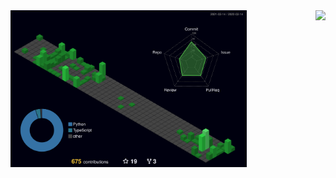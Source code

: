 <div>
  <img align="right" src="https://github-readme-stats.vercel.app/api?username=GDWR&show_icons=true&theme=gruvbox">
  
  <div align="left">
    <img src="https://github.com/GDWR/GDWR/blob/main/profile-3d-contrib/profile-night-green.svg" width="75%">
  </div>
</div>
